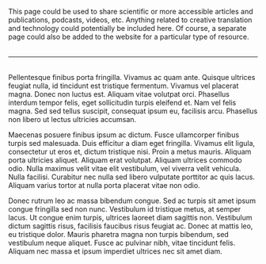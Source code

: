 This page could be used to share scientific or more accessible articles and publications, podcasts, videos, etc. Anything related to creative translation and technology could potentially be included here. Of course, a separate page could also be added to the website for a particular type of resource.

<hr style="boder-top:solid #eff0f1;height:1px;margin-top: 2rem;margin-bottom:2rem;">

Pellentesque finibus porta fringilla. Vivamus ac quam ante. Quisque ultrices feugiat nulla, id tincidunt est tristique fermentum. Vivamus vel placerat magna. Donec non luctus est. Aliquam vitae volutpat orci. Phasellus interdum tempor felis, eget sollicitudin turpis eleifend et. Nam vel felis magna. Sed sed tellus suscipit, consequat ipsum eu, facilisis arcu. Phasellus non libero ut lectus ultricies accumsan.

Maecenas posuere finibus ipsum ac dictum. Fusce ullamcorper finibus turpis sed malesuada. Duis efficitur a diam eget fringilla. Vivamus elit ligula, consectetur ut eros et, dictum tristique nisi. Proin a metus mauris. Aliquam porta ultricies aliquet. Aliquam erat volutpat. Aliquam ultrices commodo odio. Nulla maximus velit vitae elit vestibulum, vel viverra velit vehicula. Nulla facilisi. Curabitur nec nulla sed libero vulputate porttitor ac quis lacus. Aliquam varius tortor at nulla porta placerat vitae non odio.

Donec rutrum leo ac massa bibendum congue. Sed ac turpis sit amet ipsum congue fringilla sed non nunc. Vestibulum id tristique metus, at semper lacus. Ut congue enim turpis, ultrices laoreet diam sagittis non. Vestibulum dictum sagittis risus, facilisis faucibus risus feugiat ac. Donec at mattis leo, eu tristique dolor. Mauris pharetra magna non turpis bibendum, sed vestibulum neque aliquet. Fusce ac pulvinar nibh, vitae tincidunt felis. Aliquam nec massa et ipsum imperdiet ultrices nec sit amet diam. 
